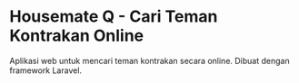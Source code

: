 # Housemate Q - Cari Teman Kontrakan Online

Aplikasi web untuk mencari teman kontrakan secara online. Dibuat dengan framework Laravel.

